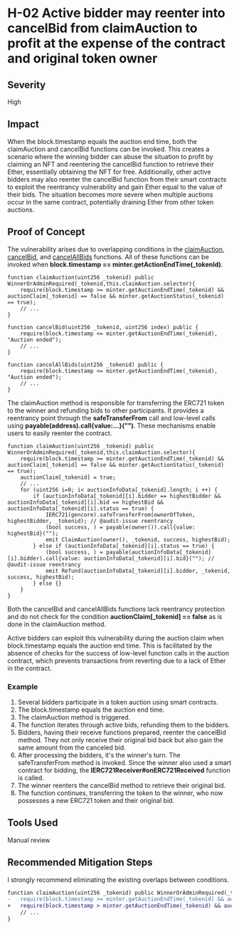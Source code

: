 # H-02 Active bidder may reenter into cancelBid from claimAuction to profit at the expense of the contract and original token owner

## Severity

High

## Impact

When the block.timestamp equals the auction end time, both the claimAuction and cancelBid functions can be invoked. This creates a scenario where the winning bidder can abuse the situation to profit by claiming an NFT and reentering the cancelBid function to retrieve their Ether, essentially obtaining the NFT for free. Additionally, other active bidders may also reenter the cancelBid function from their smart contracts to exploit the reentrancy vulnerability and gain Ether equal to the value of their bids. The situation becomes more severe when multiple auctions occur in the same contract, potentially draining Ether from other token auctions.

## Proof of Concept

The vulnerability arises due to overlapping conditions in the [claimAuction](https://github.com/code-423n4/2023-10-nextgen/blob/8b518196629faa37eae39736837b24926fd3c07c/smart-contracts/AuctionDemo.sol#L105), [cancelBid](https://github.com/code-423n4/2023-10-nextgen/blob/8b518196629faa37eae39736837b24926fd3c07c/smart-contracts/AuctionDemo.sol#L125), and [cancelAllBids](https://github.com/code-423n4/2023-10-nextgen/blob/8b518196629faa37eae39736837b24926fd3c07c/smart-contracts/AuctionDemo.sol#L135) functions. All of these functions can be invoked when **block.timestamp == minter.getActionEndTime(_tokenId)**.

```solidity
function claimAuction(uint256 _tokenid) public WinnerOrAdminRequired(_tokenid,this.claimAuction.selector){
    require(block.timestamp >= minter.getAuctionEndTime(_tokenid) && auctionClaim[_tokenid] == false && minter.getAuctionStatus(_tokenid) == true);
    // ...
}

function cancelBid(uint256 _tokenid, uint256 index) public {
    require(block.timestamp <= minter.getAuctionEndTime(_tokenid), "Auction ended");
    // ...
}

function cancelAllBids(uint256 _tokenid) public {
    require(block.timestamp <= minter.getAuctionEndTime(_tokenid), "Auction ended");
    // ...
}
```

The claimAuction method is responsible for transferring the ERC721 token to the winner and refunding bids to other participants. It provides a reentrancy point through the **safeTransferFrom** call and low-level calls using **payable(address).call{value:...}("")**. These mechanisms enable users to easily reenter the contract.

```solidity
function claimAuction(uint256 _tokenid) public WinnerOrAdminRequired(_tokenid,this.claimAuction.selector){
    require(block.timestamp >= minter.getAuctionEndTime(_tokenid) && auctionClaim[_tokenid] == false && minter.getAuctionStatus(_tokenid) == true);
    auctionClaim[_tokenid] = true;
    // ...
    for (uint256 i=0; i< auctionInfoData[_tokenid].length; i ++) {
        if (auctionInfoData[_tokenid][i].bidder == highestBidder && auctionInfoData[_tokenid][i].bid == highestBid && auctionInfoData[_tokenid][i].status == true) {
            IERC721(gencore).safeTransferFrom(ownerOfToken, highestBidder, _tokenid); // @audit-issue reentrancy
            (bool success, ) = payable(owner()).call{value: highestBid}("");
            emit ClaimAuction(owner(), _tokenid, success, highestBid);
        } else if (auctionInfoData[_tokenid][i].status == true) {
            (bool success, ) = payable(auctionInfoData[_tokenid][i].bidder).call{value: auctionInfoData[_tokenid][i].bid}(""); // @audit-issue reentrancy
            emit Refund(auctionInfoData[_tokenid][i].bidder, _tokenid, success, highestBid);
        } else {}
    }
}
```

Both the cancelBid and cancelAllBids functions lack reentrancy protection and do not check for the condition **auctionClaim[_tokenid] == false** as is done in the claimAuction method.

Active bidders can exploit this vulnerability during the auction claim when block.timestamp equals the auction end time. This is facilitated by the absence of checks for the success of low-level function calls in the auction contract, which prevents transactions from reverting due to a lack of Ether in the contract.

### Example

1. Several bidders participate in a token auction using smart contracts.
2. The block.timestamp equals the auction end time.
3. The claimAuction method is triggered.
4. The function iterates through active bids, refunding them to the bidders.
5. Bidders, having their receive functions prepared, reenter the cancelBid method. They not only receive their original bid back but also gain the same amount from the canceled bid.
6. After processing the bidders, it's the winner's turn. The safeTransferFrom method is invoked. Since the winner also used a smart contract for bidding, the **IERC721Receiver#onERC721Received** function is called.
7. The winner reenters the cancelBid method to retrieve their original bid.
8. The function continues, transferring the token to the winner, who now possesses a new ERC721 token and their original bid.

## Tools Used

Manual review

## Recommended Mitigation Steps

I strongly recommend eliminating the existing overlaps between conditions.

```diff
function claimAuction(uint256 _tokenid) public WinnerOrAdminRequired(_tokenid,this.claimAuction.selector){
-   require(block.timestamp >= minter.getAuctionEndTime(_tokenid) && auctionClaim[_tokenid] == false && minter.getAuctionStatus(_tokenid) == true);
+   require(block.timestamp > minter.getAuctionEndTime(_tokenid) && auctionClaim[_tokenid] == false && minter.getAuctionStatus(_tokenid) == true);
    // ...
}
```
